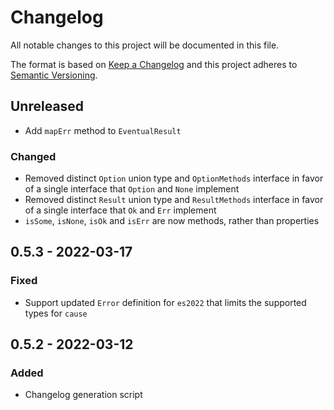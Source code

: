 # Changelog

All notable changes to this project will be documented in this file.

The format is based on [Keep a Changelog](http://keepachangelog.com/) and this
project adheres to [Semantic Versioning](http://semver.org/).

## Unreleased

- Add `mapErr` method to `EventualResult`

### Changed

- Removed distinct `Option` union type and `OptionMethods` interface in favor of
  a single interface that `Option` and `None` implement
- Removed distinct `Result` union type and `ResultMethods` interface in favor of
  a single interface that `Ok` and `Err` implement
- `isSome`, `isNone`, `isOk` and `isErr` are now methods, rather than properties

## 0.5.3 - 2022-03-17

### Fixed

- Support updated `Error` definition for `es2022` that limits the supported
  types for `cause`

## 0.5.2 - 2022-03-12

### Added

- Changelog generation script
